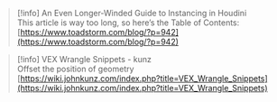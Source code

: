 > [!info] An Even Longer-Winded Guide to Instancing in Houdini  
> This article is way too long, so here’s the Table of Contents:  
> [https://www.toadstorm.com/blog/?p=942](https://www.toadstorm.com/blog/?p=942)  

> [!info] VEX Wrangle Snippets - kunz  
> Offset the position of geometry  
> [https://wiki.johnkunz.com/index.php?title=VEX_Wrangle_Snippets](https://wiki.johnkunz.com/index.php?title=VEX_Wrangle_Snippets)